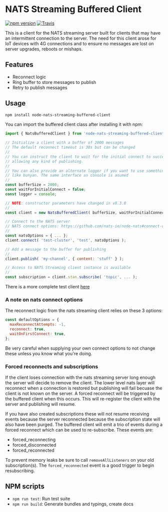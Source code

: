 # NATS Streaming Buffered Client

[![npm version](https://badge.fury.io/js/node-nats-streaming-buffered-client.svg)](https://badge.fury.io/js/node-nats-streaming-buffered-client)
[![Travis](https://travis-ci.com/SpringTree/node-nats-streaming-buffered-client.svg?branch=master)](https://travis-ci.com/SpringTree/node-nats-streaming-buffered-client)

This is a client for the NATS streaming server built for clients that may have an intermittent connection to the server.
The need for this client arose for IoT devices with 4G connections and to ensure no messages are lost on server upgrades, reboots or mishaps.

## Features

- Reconnect logic
- Ring buffer to store messages to publish
- Retry to publish messages

## Usage

```bash
npm install node-nats-streaming-buffered-client
```

You can import the buffered client class after installing it with npm:

```javascript
import { NatsBufferedClient } from 'node-nats-streaming-buffered-client'

// Initialize a client with a buffer of 2000 messages
// The default reconnect timeout is 30s but can be changed
//
// You can instruct the client to wait for the initial connect to succeed before
// allowing any kind of publishing.
//
// You can also provide an alternate logger if you want to use something
// like bunyan. The same interface as console is asumed
//
const bufferSize = 2000;
const waitForInitialConnect = false;
const logger = console;

// NOTE: constructor parameters have changed in v0.3.0
//
const client = new NatsBufferedClient( bufferSize, waitForInitialConnect, logger );

// Connect to the NATS server
// NATS connect options: https://github.com/nats-io/node-nats#connect-options
//
const natsOptions = { ... };
client.connect( 'test-cluster', 'test', natsOptions );

// Add a message to the buffer for publishing
//
client.publish( 'my-channel', { content: 'stuff' } );

// Access to NATS Streaming client instance is available
//
const subscription = client.stan.subscribe( 'topic', ... );
```

There is a more complete test client [here](test/client-demo.js)

### A note on nats connect options

The reconnect logic from the nats streaming client relies on these 3 options:

```javascript
const defaultOptions = {
  maxReconnectAttempts: -1,
  reconnect: true,
  waitOnFirstConnect: true,
};
```

Be very careful when supplying your own connect options to not change these unless you know what you're doing.

### Forced reconnects and subscriptions

If the client loses connection with the nats streaming server long enough the server will decide to remove the client.
The lower level nats layer will reconnect when a connection is restored but publishing will fail becuase the client is not known on the server.
A forced reconnect will be triggered by the buffered client when this occurs.
This will re-register the client with the server and publishing will resume.

If you have also created subscriptions these will not resume receiving events because the server reconnected because the subscription state will also have been purged.
The buffered client will emit a trio of events during a forced reconnect which can be used to re-subscribe.
These events are:

- forced_reconnecting
- forced_disconnected
- forced_reconnected

To prevent memory leaks be sure to call `removeAllListeners` on your old subscription(s).
The `forced_reconnected` event is a good trigger to begin resubscribing.

## NPM scripts

- `npm run test`: Run test suite
- `npm run build`: Generate bundles and typings, create docs
